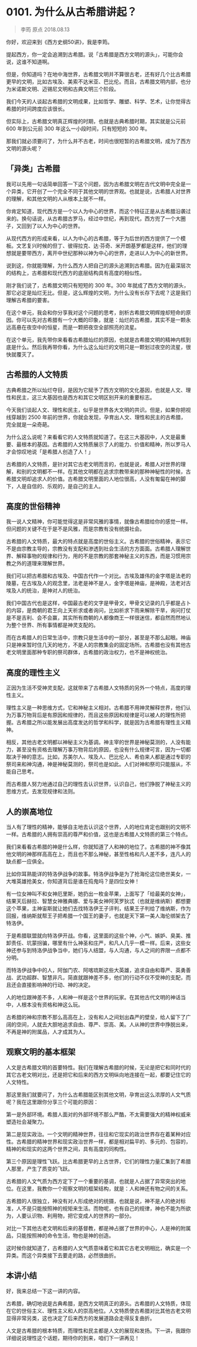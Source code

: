 # 0101. 为什么从古希腊讲起？

> 李筠 原点
2018.08.13

你好，欢迎来到《西方史纲50讲》，我是李筠。

提起西方，你一定会追溯到古希腊。说「古希腊是西方文明的源头」，可能你会说，这谁不知道啊。

但是，你知道吗？在地中海世界，古希腊文明并不算很古老，还有好几个比古希腊更早的文明，比如古埃及、美索不达米亚、巴比伦。而且，古希腊文明内部，也分为米诺斯文明、迈锡尼文明和古典文明三个阶段。

我们今天的人谈起古希腊的文明成果，比如哲学、雕塑、科学、艺术，让你觉得古希腊的时间跨度应该很长。

但实际上，古希腊文明真正辉煌的时期，也就是古典希腊时期，其实就是公元前 600 年到公元前 300 年这么一小段时间，只有短短的 300 年。

那我们就必须要问了，为什么并不古老，时间也很短暂的古希腊文明，成为了西方文明的源头呢？

## 「异类」古希腊

我可以先用一句话简单回答一下这个问题，因为古希腊文明在古代文明中完全是一个异类，它开创了一个完全不同于其他文明的世界观。也就是说，古希腊人对世界的理解，和其他文明的人从根本上就不一样。

你肯定知道，现代西方是一个以人为中心的世界，而这个特征正是从古希腊沿袭过来的。换句话说，从古希腊古罗马，经过中世纪，再到现代，西方兜了一个大圈子，又回到了以人为中心的世界。

从现代西方的形成来看，以人为中心的古希腊，等于为后世的西方提供了一个模板。文艺复兴时候的但丁、彼得拉克、达·芬奇、米开朗基罗都是这样，他们的理想就是要带西方，离开中世纪那种以神为中心的世界，走进以人为中心的新世界。

说到这，你就能理解，为什么西方人把自己的源头追溯到古希腊。因为在最深层次的结构上，古希腊和现代西方的底层结构具有高度的相似性。

刚才我们说了，古希腊文明只有短短的 300 年。300 年就成了西方文明的源头，那它必定是灿烂无比。但是，这么辉煌的文明，为什么没有长存下去呢？这是我们理解古希腊的要害。

在这个单元，我会和你分享我对这个问题的思考，剖析古希腊文明辉煌却短命的原因。你可以先对古希腊有一个大概的印象，就是：灿烂的古希腊，其实不是一颗永远高悬在夜空中的恒星，而是一颗把夜空全部照亮的流星。

在这个单元，我先带你来看看古希腊灿烂的原因，也就是古希腊文明的精神内核到底是什么。然后我再带你看，为什么这么灿烂的文明只是一颗划过夜空的流星，很快就覆灭了。

## 古希腊的人文特质

古典希腊之所以灿烂夺目，是因为它赋予了西方文明的文化基因，也就是人文、理性和民主，这三大基因也是西方和其它文明区别开来的重要标志。

今天我们谈起人文、理性和民主，似乎是世界各大文明的共识。但是，如果你把视线穿越到 2500 年前的世界，你就会发现，孕育出人文、理性和民主的古希腊，完全就是一朵奇葩。

为什么这么说呢？来看看它的人文特质就知道了。在这三大基因中，人文是最重要、最根本的基因。古希腊的人文特质展示了人的能力、价值和精神，所以罗马人才会惊叹地说「是希腊人创造了人！」

古希腊的人文特质，是针对其它古老文明而言的，也就是说，希腊人对世界的理解，和别的文明都不一样。在其他文明都在追求宗教带来的那种神秘性的时候，古希腊文明却追求人的价值。古希腊文明里面的人地位很高，人没有匍匐在神的脚下，人是自信的、乐观的，是自己的主人。

## 高度的世俗精神

我一说人文精神，你可能觉得这是非常风雅的事情，就像古希腊给你的感觉一样。但问题的关键不在于是不是风雅，而是宗教有没有统摄社会。

古希腊的人文特质，最大的特点就是高度的世俗主义。古希腊的世俗精神，表示它不是由宗教主导的，宗教没有支配和渗透到社会生活的方方面面。古希腊人理解世界、解释事物的规律和行为，用的不是宗教的那套神秘主义的东西，而是习惯用宗教之外的道理来理解世界。

我们可以把古希腊和古埃及、中国古代作一个对比。古埃及雄伟的金字塔是法老的陵墓，在古埃及人的观念里，法老是神不是人，金字塔是神庙，是神殿，法老对古埃及人的统治，是神对人的统治。

我们中国古代也是这样，中国最古老的文字是甲骨文，甲骨文记录的几乎都是占卜的内容，是商朝的君王向上天祈求或者询问，比如祈求下雨来解除干旱，询问打仗是不是吉利、会不会赢，其实所有商朝的人都像商王一样很迷信，都自然而然地认为整个世界、所有事情都是神灵支配的。

而在古希腊人的日常生活中，宗教只是生活中的一部分，甚至是不那么起眼。神庙只是神来暂时住几天的地方，不是人的宗教集会的固定场所。古希腊也没有其他古老文明里面那种专职的祭司群体，古希腊的政治权力，也不是神权统治。

## 高度的理性主义

正因为生活不受神灵支配，这就带来了古希腊人文特质的另外一个特点，高度的理性主义。

理性主义是一种思维方式，它和神秘主义相对。古希腊不用神灵解释世界，他们认为万事万物背后是有原因和规律的，而且这些原因和规律是可以被人的理性所把握。古希腊之所以能发展出高度发达的哲学和科学，就是因为古希腊有理性主义精神。

相反，其他古老文明都以神秘主义为基调。神主宰的世界是神秘莫测的，人没有能力，甚至没有资格去理解万事万物背后的原因，也没有什么规律可言，因为一切都取决于神的意志。比如，苏美尔人、埃及人、巴比伦人、希伯来人都是通过专职的祭司来和神沟通，神是神秘莫测的，祭司也是如此。人们对神和祭司只能服从，不能自己思考。

而古希腊人努力地通过自己的理性去认识世界，认识自己，他们挣脱了神秘主义的思维方式，去发现规律和法则。

## 人的崇高地位

当人有了理性的精神，能够自主地去认识这个世界，人的地位肯定也跟别的文明不一样。古希腊的人拥有崇高的尊严和价值，这也是古希腊人文特质的第三个特点。

我们来看看古希腊的神是什么样，你就知道了人和神的地位了。古希腊的神不像其他文明的神那样高高在上，而且也不那么神秘，甚至性格和凡人差不多，连凡人的缺点都一应俱全。

比如你耳熟能详的特洛伊战争的故事。特洛伊战争是为了抢海伦这位绝世美女，一大堆英雄抢美女，你知道背后是谁在捣鬼吗？是四位女神！

有一位女神叫不和女神厄里斯，她扔出一枚金苹果，上面写了「给最美的女神」，结果天后赫拉、智慧女神雅典娜、爱与美女神阿芙罗狄忒（也就是维纳斯）都想要这个苹果，主神宙斯就让她们去找特洛伊王子评判，结果王子判给了维纳斯，作为回报，维纳斯就帮王子把希腊一个国王的妻子，也就是天下第一美人海伦绑架去了特洛伊。

于是希腊联盟就向特洛伊开战。你看，这里面的这些个神，小气、嫉妒、臭美、推卸责任、坑蒙拐骗，哪里有什么神圣和庄严，和凡人几乎一模一样。后来，这些女神还参与到特洛伊战争当中，她们与人结盟，与人沟通，与人之间的界限一点都不分明。

而特洛伊战争中的人，阿伽门农、阿喀琉斯这些大英雄，追求自由和尊严、英勇善战、武功超群、智慧非凡，简直就跟神差不多，他们的行动不仅不受神的支配，而且还会直接影响神的行动、神的决定。

人的地位跟神差不多，人和神一样是这个世界的玩家。在其他古代文明的神话当中，人根本没有资格和神这么玩。

古希腊的神和宗教不那么高高在上，没有和人之间划出森严的壁垒，给人留下了广阔的空间，人就去大胆地追求自由、尊严、崇高、美。人从神的世界中挣脱出来，不再是神的附属品，人才成其为人。

## 观察文明的基本框架

人文是古希腊文明的首要特性。我们在理解古希腊的时候，无论是把它和同时代的其它古老文明对比，还是把它和后来的西方文明纵向地连接在一起，都要记住它的人文特性。

那这里我们就要问了，为什么古希腊能区别其他文明，孕育出这么浓厚的人文气质呢？我在这里跟你分享三个可能的原因：

第一是外部环境。希腊人面对的外部环境不那么严酷，不太需要强大的精神权威来塑造社会凝聚力。

第二是现实政治。一个文明的精神世界，往往和它现实的政治世界存在着某种对应性。古希腊的精神世界和现实政治世界一样，都是相对扁平的、多元的、包容的，精神的和现实的这两个世界之间，具有高度的同构性。

第三个原因是理性飞跃。比古希腊更早的上古世界，它们的理性力量汇集到了希腊人那里，产生了质变的飞跃。

古希腊的人文气质为西方定下了一个重要的基调，也就是人占据了异常突出的地位。在这里，我教你一个观察文明的框架结构，就是：人和神还有物之间的关系。

古希腊的人很独立，神没有对人形成绝对的统摄，也就是说，神不是人的绝对标准，人不是只能按照神的规矩来生活。而物呢，也有自己的规律，神也不能为所欲为，人要认识物、利用物，把它变成人的世界的一部分。

对比一下其他古老文明和后来的基督教，都是神占据了世界的中心，人是神的附属品，只能按照神的命令生活，物也是神的创造。

这时候你就知道了，古希腊的人文气质意味着它和其它古老文明相比，确实是一个异类。而这个异类接下去要走的路，必然很曲折。

## 本讲小结

好，我来总结一下这一讲的内容。

古希腊，确切地说是古典希腊，是西方文明真正的源头。古希腊的人文特质，体现在它的世俗主义、理性主义和人的崇高地位。人文特质使古希腊对比其他古老文明显得非常另类，这也决定了后来西方的发展道路会走得反复曲折。

人文是古希腊的根本特质，而理性和民主都是人文的展现和发扬。下一讲，我跟你详细说说理性这个话题，期待你的到来，咱们下一讲再见！


